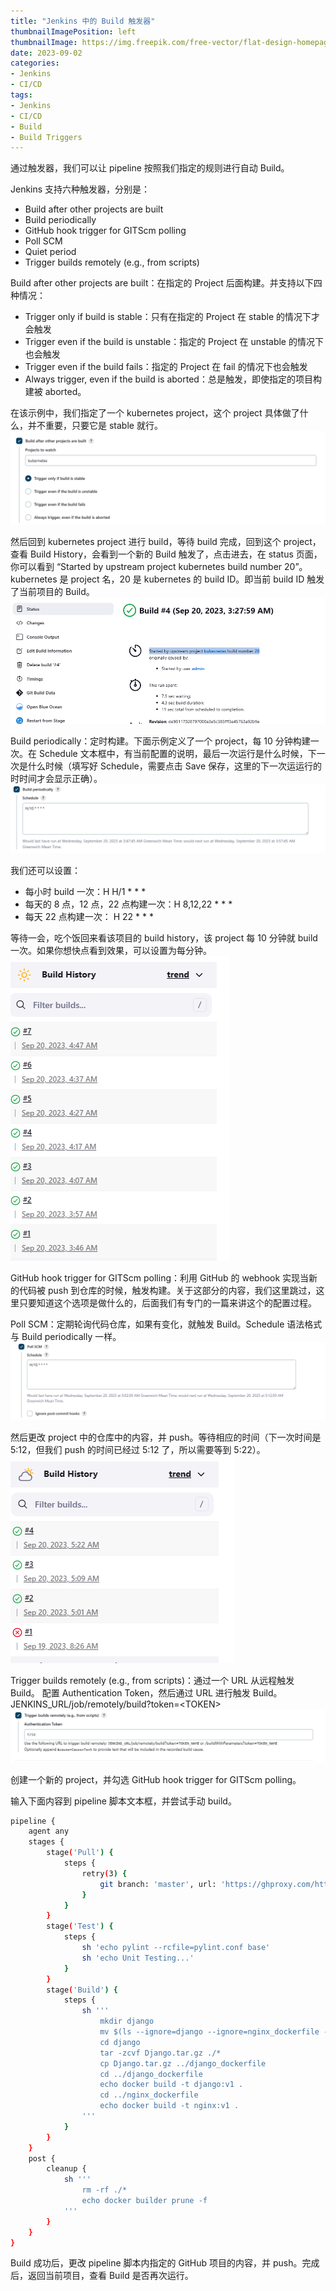 ```yaml
---
title: "Jenkins 中的 Build 触发器"
thumbnailImagePosition: left
thumbnailImage: https://img.freepik.com/free-vector/flat-design-homepage-illustration_23-2149245517.jpg
date: 2023-09-02
categories:
- Jenkins
- CI/CD
tags:
- Jenkins
- CI/CD
- Build
- Build Triggers
---
```


通过触发器，我们可以让 pipeline 按照我们指定的规则进行自动 Build。

<!--more-->
Jenkins 支持六种触发器，分别是：
- Build after other projects are built
- Build periodically
- GitHub hook trigger for GITScm polling
- Poll SCM
- Quiet period
- Trigger builds remotely (e.g., from scripts)

Build after other projects are built：在指定的 Project 后面构建。并支持以下四种情况：
- Trigger only if build is stable：只有在指定的 Project 在 stable 的情况下才会触发
- Trigger even if the build is unstable：指定的 Project 在 unstable 的情况下也会触发
- Trigger even if the build fails：指定的 Project 在 fail 的情况下也会触发
- Always trigger, even if the build is aborted：总是触发，即使指定的项目构建被 aborted。

在该示例中，我们指定了一个 kubernetes project，这个 project 具体做了什么，并不重要，只要它是 stable 就行。
![1](images/1.png)

然后回到 kubernetes project 进行 build，等待 build 完成，回到这个 project，查看 Build History，会看到一个新的 Build 触发了，点击进去，在 status 页面，你可以看到 “Started by upstream project kubernetes build number 20”。kubernetes 是 project 名，20 是 kubernetes 的 build ID。即当前 build ID 触发了当前项目的 Build。
![2](images/2.png)

Build periodically：定时构建。下面示例定义了一个 project，每 10 分钟构建一次。在 Schedule 文本框中，有当前配置的说明，最后一次运行是什么时候，下一次是什么时候（填写好 Schedule，需要点击 Save 保存，这里的下一次运运行的时时间才会显示正确）。
![3](images/3.png)

我们还可以设置：
- 每小时 build 一次：H H/1 * * *
- 每天的 8 点，12 点，22 点构建一次：H 8,12,22 * * *
- 每天 22 点构建一次： H 22 * * *

等待一会，吃个饭回来看该项目的 build history，该 project 每 10 分钟就 build 一次。如果你想快点看到效果，可以设置为每分钟。
![4](images/4.png)

GitHub hook trigger for GITScm polling：利用 GitHub 的 webhook 实现当新的代码被 push 到仓库的时候，触发构建。关于这部分的内容，我们这里跳过，这里只要知道这个选项是做什么的，后面我们有专门的一篇来讲这个的配置过程。


Poll SCM：定期轮询代码仓库，如果有变化，就触发 Build。Schedule 语法格式与 Build periodically 一样。
![5](images/5.png)

然后更改 project 中的仓库中的内容，并 push。等待相应的时间（下一次时间是 5:12，但我们 push 的时间已经过 5:12 了，所以需要等到 5:22）。
![6](images/6.png)

Trigger builds remotely (e.g., from scripts)：通过一个 URL 从远程触发 Build。
配置 Authentication Token，然后通过 URL 进行触发 Build。
JENKINS_URL/job/remotely/build?token=<TOKEN\>
![7](images/7.png)

创建一个新的 project，并勾选 GitHub hook trigger for GITScm polling。

输入下面内容到 pipeline 脚本文本框，并尝试手动 build。
```bash
pipeline {
    agent any
    stages {
        stage('Pull') {
            steps {
                retry(3) {
                    git branch: 'master', url: 'https://ghproxy.com/https://github.com/Aaron-Yu1/mysite_django.git'
                }
            }
        }
        stage('Test') {
            steps {
                sh 'echo pylint --rcfile=pylint.conf base'
                sh 'echo Unit Testing...'
            }
        }
        stage('Build') {
            steps {
                sh ''' 
                    mkdir django
                    mv $(ls --ignore=django --ignore=nginx_dockerfile --ignore=django_dockerfile) django
                    cd django
                    tar -zcvf Django.tar.gz ./*
                    cp Django.tar.gz ../django_dockerfile
                    cd ../django_dockerfile
                    echo docker build -t django:v1 .
                    cd ../nginx_dockerfile
                    echo docker build -t nginx:v1 .
                '''
            }
        }
    }
    post { 
        cleanup {
            sh '''
                rm -rf ./*
                echo docker builder prune -f
            '''
        }
    }
}
```

Build 成功后，更改 pipeline 脚本内指定的 GitHub 项目的内容，并 push。完成后，返回当前项目，查看 Build 是否再次运行。

